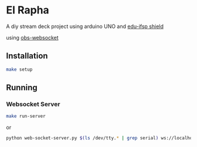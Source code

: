 # El Rapha

A diy stream deck project using arduino UNO and [edu-ifsp shield](https://embarcados.com.br/shield-edu-ifsp/)

using [obs-websocket](https://github.com/obsproject/obs-websocket)

## Installation

```sh
make setup
```

## Running

### Websocket Server

```sh
make run-server
```

or 

```sh
python web-socket-server.py $(ls /dev/tty.* | grep serial) ws://localhost:4444
```

